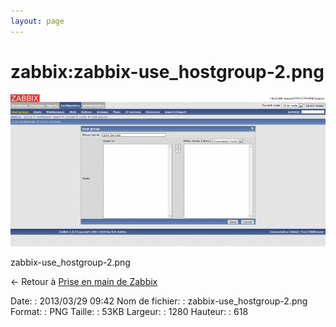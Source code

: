 ```yaml
---
layout: page
---
```


zabbix:zabbix-use\_hostgroup-2.png
==================================

[![zabbix-use\_hostgroup-2.png](../../assets/media/zabbix/zabbix-use_hostgroup-2.png@cache=&w=900&h=434 "zabbix-use_hostgroup-2.png")](../../assets/media/zabbix/zabbix-use_hostgroup-2.png@cache= "Afficher le fichier original")

zabbix-use\_hostgroup-2.png

← Retour à [Prise en main de
Zabbix](../../zabbix/zabbix-use.html "zabbix:zabbix-use")

Date:
:   2013/03/29 09:42
Nom de fichier:
:   zabbix-use\_hostgroup-2.png
Format:
:   PNG
Taille:
:   53KB
Largeur:
:   1280
Hauteur:
:   618

